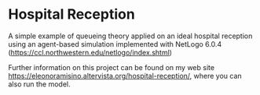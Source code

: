 # Hospital Reception 
A simple example of queueing theory applied on an ideal hospital reception using an agent-based simulation implemented with NetLogo 6.0.4 (https://ccl.northwestern.edu/netlogo/index.shtml)

Further information on this project can be found on my web site https://eleonoramisino.altervista.org/hospital-reception/, where you can also run the model.
